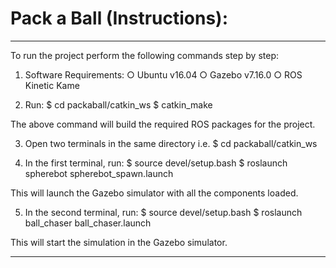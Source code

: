# Pack a Ball (Instructions): 
__________________________________________________________________________

To run the project perform the following commands step by step:

1. Software Requirements:
○ Ubuntu v16.04
○ Gazebo v7.16.0
○ ROS Kinetic Kame

2. Run:
            $ cd packaball/catkin_ws
            $ catkin_make

The above command will build the required ROS packages for the project.

3. Open two terminals in the same directory i.e. $ cd packaball/catkin_ws

4. In the first terminal, run:
            $ source devel/setup.bash
            $ roslaunch spherebot spherebot_spawn.launch
   
This will launch the Gazebo simulator with all the components loaded.

5. In the second terminal, run:
            $ source devel/setup.bash
            $ roslaunch ball_chaser ball_chaser.launch
   
This will start the simulation in the Gazebo simulator.
__________________________________________________________________________
